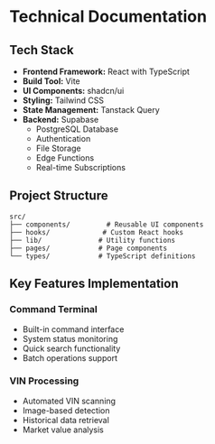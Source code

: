 # Technical Documentation

## Tech Stack

- **Frontend Framework:** React with TypeScript
- **Build Tool:** Vite
- **UI Components:** shadcn/ui
- **Styling:** Tailwind CSS
- **State Management:** Tanstack Query
- **Backend:** Supabase
  - PostgreSQL Database
  - Authentication
  - File Storage
  - Edge Functions
  - Real-time Subscriptions

## Project Structure

```
src/
├── components/         # Reusable UI components
├── hooks/             # Custom React hooks
├── lib/              # Utility functions
├── pages/            # Page components
└── types/            # TypeScript definitions
```

## Key Features Implementation

### Command Terminal
- Built-in command interface
- System status monitoring
- Quick search functionality
- Batch operations support

### VIN Processing
- Automated VIN scanning
- Image-based detection
- Historical data retrieval
- Market value analysis